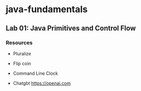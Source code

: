 # java-fundamentals


## Lab 01: Java Primitives and Control Flow

### Resources 
* Pluralize
* Flip coin
* Command Line Clock

* Chatgbt https://openai.com
